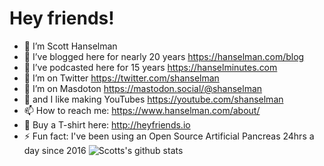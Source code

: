 # Hey friends!

- 🔭 I’m Scott Hanselman
- 🌱 I’ve blogged here for nearly 20 years https://hanselman.com/blog
- 👯 I’ve podcasted here for 15 years https://hanselminutes.com
- 🤔 I’m on Twitter https://twitter.com/shanselman
- 🤔 I’m on Masdoton <a rel="me" href="https://mastodon.social/@shanselman">https://mastodon.social/@shanselman</a>
- 💬 and I like making YouTubes https://youtube.com/shanselman
- 📫 How to reach me: https://www.hanselman.com/about/
- 👕 Buy a T-shirt here: http://heyfriends.io
- ⚡ Fun fact: I've been using an Open Source Artificial Pancreas 24hrs a day since 2016
![Scotts's github stats](https://github-readme-stats.vercel.app/api?username=shanselman&show_icons=true)
